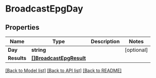 # BroadcastEpgDay

## Properties

Name | Type | Description | Notes
------------ | ------------- | ------------- | -------------
**Day** | **string** |  | [optional] 
**Results** | [**[]BroadcastEpgResult**](BroadcastEPGResult.md) |  | 

[[Back to Model list]](../README.md#documentation-for-models) [[Back to API list]](../README.md#documentation-for-api-endpoints) [[Back to README]](../README.md)


